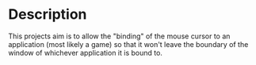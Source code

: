 # Description

This projects aim is to allow the "binding" of the mouse cursor to an application (most likely a game) so that it won't leave the boundary of the window of whichever application it is bound to.
